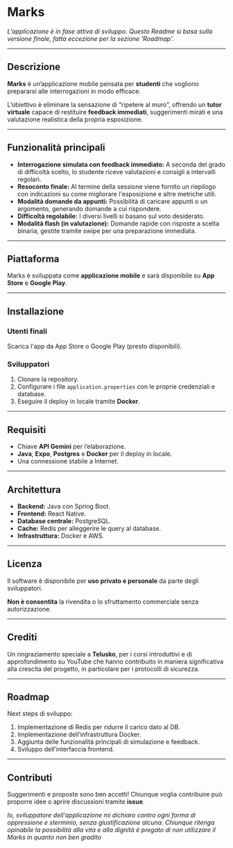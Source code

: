 # Marks 

*L'applicazione è in fase attiva di sviluppo. Questo Readme si basa sulla versione finale, fatta eccezione per la sezione 'Roadmap'.*

---

## Descrizione

**Marks** è un’applicazione mobile pensata per **studenti** che vogliono prepararsi alle interrogazioni in modo efficace.

L’obiettivo è eliminare la sensazione di “ripetere al muro”, offrendo un **tutor virtuale** capace di restituire **feedback immediati**, suggerimenti mirati e una valutazione realistica della propria esposizione.

---

## Funzionalità principali

* **Interrogazione simulata con feedback immediato:** A seconda del grado di difficoltà scelto, lo studente riceve valutazioni e consigli a intervalli regolari.
* **Resoconto finale:** Al termine della sessione viene fornito un riepilogo con indicazioni su come migliorare l'esposizione e altre metriche utili.
* **Modalità domande da appunti:** Possibilità di caricare appunti o un argomento, generando domande a cui rispondere.
* **Difficoltà regolabile:** I diversi livelli si basano sul voto desiderato.
* **Modalità flash (in valutazione):** Domande rapide con risposte a scelta binaria, gestite tramite swipe per una preparazione immediata.

---

## Piattaforma

Marks è sviluppata come **applicazione mobile** e sarà disponibile su **App Store** e **Google Play**.

---

## Installazione

### Utenti finali
Scarica l'app da App Store o Google Play (presto disponibili).

### Sviluppatori
1.  Clonare la repository.
2.  Configurare i file `application.properties` con le proprie credenziali e database.
3.  Eseguire il deploy in locale tramite **Docker**.

---

## Requisiti

* Chiave **API Gemini** per l’elaborazione.
* **Java**, **Expo**, **Postgres** e **Docker** per il deploy in locale.
* Una connessione stabile a Internet.

---

## Architettura

* **Backend:** Java con Spring Boot.
* **Frontend:** React Native.
* **Database centrale:** PostgreSQL.
* **Cache:** Redis per alleggerire le query al database.
* **Infrastruttura:** Docker e AWS.

---

## Licenza

Il software è disponibile per **uso privato e personale** da parte degli sviluppatori.

**Non è consentita** la rivendita o lo sfruttamento commerciale senza autorizzazione.

---

## Crediti

Un ringraziamento speciale a **Telusko**, per i corsi introduttivi e di approfondimento su YouTube che hanno contribuito in maniera significativa alla crescita del progetto, in particolare per i protocolli di sicurezza.

---

## Roadmap

Next steps di sviluppo:

1.  Implementazione di Redis per ridurre il carico dato al DB.
2.  Implementazione dell’infrastruttura Docker.
3.  Aggiunta delle funzionalità principali di simulazione e feedback.
4.  Sviluppo dell’interfaccia frontend.

---

## Contributi

Suggerimenti e proposte sono ben accetti! Chiunque voglia contribuire può proporre idee o aprire discussioni tramite **issue**.

*Io, sviluppatore dell'applicazione mi dichiaro contro ogni forma di oppressione e sterminio, senza giustificazione alcuna. Chiunque ritenga opinabile la possibilità alla vita e alla dignità è pregato di non utilizzare il Marks in quanto non ben gradito*